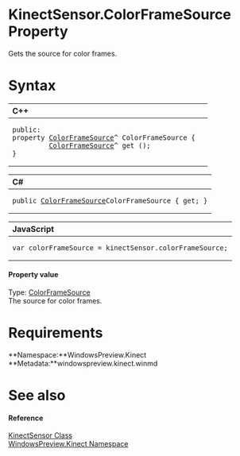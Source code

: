 KinectSensor.ColorFrameSource Property  
======================================  

Gets the source for color frames. <span id="syntaxSection"></span>

Syntax  
======  

<table>
<colgroup>
<col width="100%" />
</colgroup>
<thead>
<tr class="header">
<th align="left">C++</th>
</tr>
</thead>
<tbody>
<tr class="odd">
<td align="left"><pre><code>public:  
property <a href="../../ColorFrameSource_Class.md">ColorFrameSource</a>^ ColorFrameSource {  
         <a href="../../ColorFrameSource_Class.md">ColorFrameSource</a>^ get ();  
}</code></pre></td>
</tr>
</tbody>
</table>

<table>
<colgroup>
<col width="100%" />
</colgroup>
<thead>
<tr class="header">
<th align="left">C#</th>
</tr>
</thead>
<tbody>
<tr class="odd">
<td align="left"><pre><code>public <a href="../../ColorFrameSource_Class.md">ColorFrameSource</a>ColorFrameSource { get; }</code></pre></td>
</tr>
</tbody>
</table>

<table>
<colgroup>
<col width="100%" />
</colgroup>
<thead>
<tr class="header">
<th align="left">JavaScript</th>
</tr>
</thead>
<tbody>
<tr class="odd">
<td align="left"><pre><code>var colorFrameSource = kinectSensor.colorFrameSource;</code></pre></td>
</tr>
</tbody>
</table>

<span id="ID4EU"></span>
#### Property value  

Type: [ColorFrameSource](../../ColorFrameSource_Class.md)  
 The source for color frames.  

<span id="requirements"></span>

Requirements  
============  

**Namespace:**WindowsPreview.Kinect  
**Metadata:**windowspreview.kinect.winmd  

<span id="ID4ECB"></span>

See also  
========  

<span id="ID4EEB"></span>
#### Reference  

[KinectSensor Class](../../KinectSensor_Class.md)  
 [WindowsPreview.Kinect Namespace](../../../Kinect.md)  



<!--Please do not edit the data in the comment block below.-->
<!--
TOCTitle : ColorFrameSource Property
RLTitle : KinectSensor.ColorFrameSource Property
KeywordK : ColorFrameSource property
KeywordK : KinectSensor.ColorFrameSource property
KeywordF : WindowsPreview.Kinect.KinectSensor.ColorFrameSource
KeywordF : KinectSensor.ColorFrameSource
KeywordF : ColorFrameSource
KeywordF : WindowsPreview.Kinect.KinectSensor.ColorFrameSource
KeywordA : P:WindowsPreview.Kinect.KinectSensor.ColorFrameSource
AssetID : P:WindowsPreview.Kinect.KinectSensor.ColorFrameSource
Locale : en-us
CommunityContent : 1
APIType : Managed
APILocation : windowspreview.kinect.winmd
APIName : WindowsPreview.Kinect.KinectSensor.ColorFrameSource
TargetOS : Windows
TopicType : kbSyntax
DevLang : VB
DevLang : CSharp
DevLang : JavaScript
DevLang : C++
DocSet : K4Wv2
ProjType : K4Wv2Proj
Technology : Kinect for Windows
Product : Kinect for Windows SDK v2
productversion : 20
-->
